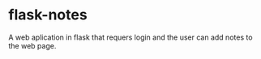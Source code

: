 # flask-notes
A web aplication in flask that requers login and the user can add notes to the web page.
